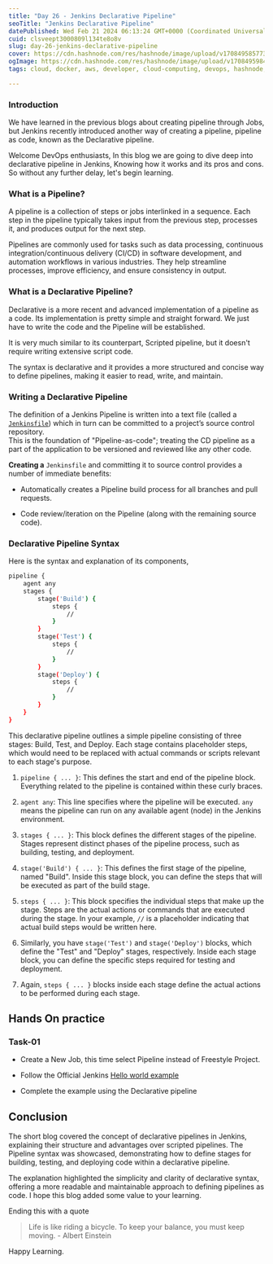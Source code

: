 ```yaml
---
title: "Day 26 - Jenkins Declarative Pipeline"
seoTitle: "Jenkins Declarative Pipeline"
datePublished: Wed Feb 21 2024 06:13:24 GMT+0000 (Coordinated Universal Time)
cuid: clsveept3000809l134te8o8v
slug: day-26-jenkins-declarative-pipeline
cover: https://cdn.hashnode.com/res/hashnode/image/upload/v1708495857739/e2cc3785-480b-43dd-b2b6-bc40e3d6dcb6.png
ogImage: https://cdn.hashnode.com/res/hashnode/image/upload/v1708495984054/553bd19c-f997-46b6-b7bb-20238f04fe4c.png
tags: cloud, docker, aws, developer, cloud-computing, devops, hashnode, jenkins, cicd-cjy1vtdk2005kjjs17n8couc3, technical-writing-1, devops-articles, devops-journey, 90daysofdevops, trainwithshubham, 90daysofdevops-chanllenge

---
```


### Introduction

We have learned in the previous blogs about creating pipeline through Jobs, but Jenkins recently introduced another way of creating a pipeline, pipeline as code, known as the Declarative pipeline.

Welcome DevOps enthusiasts, In this blog we are going to dive deep into declarative pipeline in Jenkins, Knowing how it works and its pros and cons. So without any further delay, let's begin learning.

### What is a Pipeline?

A pipeline is a collection of steps or jobs interlinked in a sequence. Each step in the pipeline typically takes input from the previous step, processes it, and produces output for the next step.

Pipelines are commonly used for tasks such as data processing, continuous integration/continuous delivery (CI/CD) in software development, and automation workflows in various industries. They help streamline processes, improve efficiency, and ensure consistency in output.

### What is a Declarative Pipeline?

Declarative is a more recent and advanced implementation of a pipeline as a code. Its implementation is pretty simple and straight forward. We just have to write the code and the Pipeline will be established.

It is very much similar to its counterpart, Scripted pipeline, but it doesn't require writing extensive script code.

The syntax is declarative and it provides a more structured and concise way to define pipelines, making it easier to read, write, and maintain.

### Writing a Declarative Pipeline

The definition of a Jenkins Pipeline is written into a text file (called a [`Jenkinsfile`](https://www.jenkins.io/doc/book/pipeline/jenkinsfile)) which in turn can be committed to a project’s source control repository.  
This is the foundation of "Pipeline-as-code"; treating the CD pipeline as a part of the application to be versioned and reviewed like any other code.

**Creating a** `Jenkinsfile` and committing it to source control provides a number of immediate benefits:

* Automatically creates a Pipeline build process for all branches and pull requests.
    
* Code review/iteration on the Pipeline (along with the remaining source code).
    

### Declarative Pipeline Syntax

Here is the syntax and explanation of its components,

```bash
pipeline {
    agent any
    stages {
        stage('Build') {
            steps {
                //
            }
        }
        stage('Test') {
            steps {
                //
            }
        }
        stage('Deploy') {
            steps {
                //
            }
        }
    }
}
```

This declarative pipeline outlines a simple pipeline consisting of three stages: Build, Test, and Deploy. Each stage contains placeholder steps, which would need to be replaced with actual commands or scripts relevant to each stage's purpose.

1. `pipeline { ... }`: This defines the start and end of the pipeline block. Everything related to the pipeline is contained within these curly braces.
    
2. `agent any`: This line specifies where the pipeline will be executed. `any` means the pipeline can run on any available agent (node) in the Jenkins environment.
    
3. `stages { ... }`: This block defines the different stages of the pipeline. Stages represent distinct phases of the pipeline process, such as building, testing, and deployment.
    
4. `stage('Build') { ... }`: This defines the first stage of the pipeline, named "Build". Inside this stage block, you can define the steps that will be executed as part of the build stage.
    
5. `steps { ... }`: This block specifies the individual steps that make up the stage. Steps are the actual actions or commands that are executed during the stage. In your example, `//` is a placeholder indicating that actual build steps would be written here.
    
6. Similarly, you have `stage('Test')` and `stage('Deploy')` blocks, which define the "Test" and "Deploy" stages, respectively. Inside each stage block, you can define the specific steps required for testing and deployment.
    
7. Again, `steps { ... }` blocks inside each stage define the actual actions to be performed during each stage.
    

## Hands On practice

### Task-01

* Create a New Job, this time select Pipeline instead of Freestyle Project.
    
* Follow the Official Jenkins [Hello world example](https://www.jenkins.io/doc/pipeline/tour/hello-world/)
    
* Complete the example using the Declarative pipeline
    

## Conclusion

The short blog covered the concept of declarative pipelines in Jenkins, explaining their structure and advantages over scripted pipelines. The Pipeline syntax was showcased, demonstrating how to define stages for building, testing, and deploying code within a declarative pipeline.

The explanation highlighted the simplicity and clarity of declarative syntax, offering a more readable and maintainable approach to defining pipelines as code. I hope this blog added some value to your learning.

Ending this with a quote

> Life is like riding a bicycle. To keep your balance, you must keep moving. - Albert Einstein

Happy Learning.